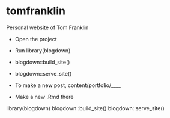 # tomfranklin
Personal website of Tom Franklin

- Open the project 
- Run library(blogdown)
- blogdown::build_site()
- blogdown::serve_site()


- To make a new post, content/portfolio/____
- Make a new .Rmd there 



library(blogdown)
blogdown::build_site()
blogdown::serve_site()